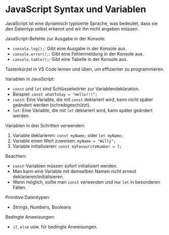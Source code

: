 # JavaScript Syntax und Variablen

JavaScript ist eine dynamisch typisierte Sprache, was bedeutet, dass sie den Datentyp selbst erkennt und wir ihn nicht angeben müssen.

JavaScript-Befehle zur Ausgabe in der Konsole:

- `console.log();`: Gibt eine Ausgabe in der Konsole aus.
- `console.error();`: Gibt eine Fehlermeldung in der Konsole aus.
- `console.table();`: Gibt eine Tabelle in der Konsole aus.

Tastenkürzel in VS Code lernen und üben, um effizienter zu programmieren.

Variablen in JavaScript:

- `const` und `let` sind Schlüsselwörter zur Variablendeklaration.
- Beispiel: `const whatToSay = "Hello!!!";`
- `const`: Eine Variable, die mit `const` deklariert wird, kann nicht später geändert werden (schreibgeschützt).
- `let`: Eine Variable, die mit `let` deklariert wird, kann später geändert werden.

Variablen in drei Schritten verwenden:

1. Variable deklarieren: `const myName;` oder `let myName;`
2. Variable einen Wert zuweisen: `myName = "Willy";`
3. Variable initialisieren: `const myFavouriteNumber = 7;`

Beachten:

- `const`-Variablen müssen sofort initialisiert werden.
- Man kann eine Variable mit demselben Namen nicht erneut deklarieren/initialisieren.
- Wenn möglich, sollte man `const` verwenden und nur `let` in besonderen Fällen.

Primitive Datentypen:

- Strings, Numbers, Booleans

Bedingte Anweisungen:

- `if`, `else` usw. für bedingte Anweisungen.
